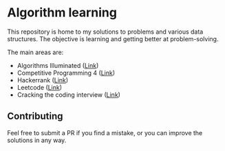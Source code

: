 # Algorithm learning

This repository is home to my solutions to problems and various data structures. The objective is learning and getting better at problem-solving.

The main areas are:
- Algorithms Illuminated ([Link](https://www.algorithmsilluminated.org/))
- Competitive Programming 4 ([Link](https://cpbook.net/))
- Hackerrank ([Link](https://www.hackerrank.com/))
- Leetcode ([Link](https://leetcode.com/))
- Cracking the coding interview ([Link](https://www.crackingthecodinginterview.com/))

## Contributing
Feel free to submit a PR if you find a mistake, or you can improve the solutions in any way.